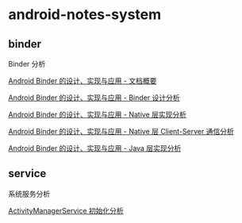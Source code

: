# android-notes-system

## binder

Binder 分析

[Android Binder 的设计、实现与应用 - 文档概要](./android_binder_implement.md)

[Android Binder 的设计、实现与应用 - Binder 设计分析](./android_binder_design.md)

[Android Binder 的设计、实现与应用 - Native 层实现分析](./android_binder_implement_native.md)

[Android Binder 的设计、实现与应用 - Native 层 Client-Server 通信分析](android_binder_implement_native_cs.md)

[Android Binder 的设计、实现与应用 - Java 层实现分析](./android_binder_implement_java.md)

## service

系统服务分析

[ActivityManagerService 初始化分析](android_service_ams_init.md)